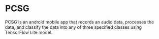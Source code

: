 # PCSG
PCSG is an android mobile app that records an audio data, processes the data, and classify the data into any of three specified classes using TensorFlow Lite model.
